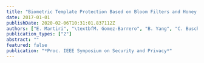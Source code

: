 ```yaml
---
title: "Biometric Template Protection Based on Bloom Filters and Honey Templates"
date: 2017-01-01
publishDate: 2020-02-06T10:31:01.837112Z
authors: ["E. Martiri", "\textbfM. Gomez-Barrero", "B. Yang", "C. Busch"]
publication_types: ["2"]
abstract: ""
featured: false
publication: "*Proc. IEEE Symposium on Security and Privacy*"
---
```


